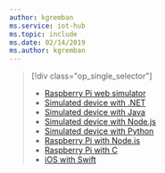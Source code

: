 ```yaml
---
author: kgremban
ms.service: iot-hub
ms.topic: include
ms.date: 02/14/2019
ms.author: kgremban
---
```

> [!div class="op_single_selector"]
> * [Raspberry Pi web simulator](../articles/iot-hub/iot-hub-raspberry-pi-web-simulator-get-started.md)   
> * [Simulated device with .NET](../articles/iot-develop/quickstart-send-telemetry-iot-hub.md?pivots=programming-language-csharp)
> * [Simulated device with Java](../articles/iot-develop/quickstart-send-telemetry-iot-hub.md?pivots=programming-language-java)
> * [Simulated device with Node.js](../articles/iot-develop/quickstart-send-telemetry-iot-hub.md?pivots=programming-language-nodejs)
> * [Simulated device with Python](../articles/iot-develop/quickstart-send-telemetry-iot-hub.md?pivots=programming-language-python)
> * [Raspberry Pi with Node.js](../articles/iot-hub/iot-hub-raspberry-pi-kit-node-get-started.md)
> * [Raspberry Pi with C](../articles/iot-hub/iot-hub-raspberry-pi-kit-c-get-started.md)
> * [iOS with Swift](../articles/iot-develop/quickstart-send-telemetry-iot-hub.md)